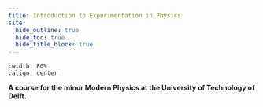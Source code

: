 ```yaml
---
title: Introduction to Experimentation in Physics
site:
  hide_outline: true
  hide_toc: true
  hide_title_block: true
---
```


```{figure} cover.jpg
:width: 80%
:align: center
```

**A course for the minor Modern Physics at the University of Technology of Delft.**
